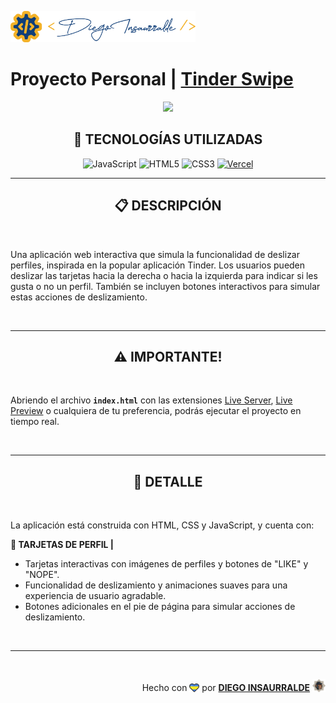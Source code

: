 <p align="left">
    <img src="./images/insa-logo.png" height=50 >
</p>

# Proyecto Personal | [**Tinder Swipe**](https://tinder-swipe-insa.vercel.app/)

<p align="center">
  <img src="https://www.letsnurture.ca/wp-content/uploads/2018/08/tinder_banner.jpg" />
</p>

<div align="center">

## **📌 TECNOLOGÍAS UTILIZADAS**

![JavaScript](https://img.shields.io/badge/-JavaScript-black?style=flat-square&logo=javascript)
![HTML5](https://img.shields.io/badge/-HTML5-E46625?style=flat-square&logo=html5&logoColor=white)
![CSS3](https://img.shields.io/badge/-CSS3-385BF4?style=flat-square&logo=css3)
[![Vercel](https://img.shields.io/badge/-Vercel-black?style=flat-square&logo=vercel&link=https://vercel.com/)](https://vercel.com/)

</div>

---

<div align="center">

## **📋 DESCRIPCIÓN**

</div>

<br />

Una aplicación web interactiva que simula la funcionalidad de deslizar perfiles, inspirada en la popular aplicación Tinder. Los usuarios pueden deslizar las tarjetas hacia la derecha o hacia la izquierda para indicar si les gusta o no un perfil. También se incluyen botones interactivos para simular estas acciones de deslizamiento.

<br />

---

<div align="center">

## **⚠️ IMPORTANTE!**

</div>

<br />

Abriendo el archivo **`index.html`** con las extensiones [Live Server](vscode:extension/ritwickdey.LiveServer), [Live Preview](vscode:extension/ms-vscode.live-server) o cualquiera de tu preferencia, podrás ejecutar el proyecto en tiempo real.

<br />

---

<div align="center">

## **📁 DETALLE**

</div>

<br />

La aplicación está construida con HTML, CSS y JavaScript, y cuenta con:

**📍 TARJETAS DE PERFIL |**

- Tarjetas interactivas con imágenes de perfiles y botones de "LIKE" y "NOPE".
- Funcionalidad de deslizamiento y animaciones suaves para una experiencia de usuario agradable.
- Botones adicionales en el pie de página para simular acciones de deslizamiento.

<br />

---

<br />

<div align="end">

Hecho con <img src="./images/boke-heart.png" style="height: 14px; width: 16px; margin-bottom: -0.15rem;" > por [**DIEGO INSAURRALDE**](https://insaurralde.vercel.app/) <img src="./images/boke-chimp.png" style="height: 21px; width: 21px; margin-bottom: -0.15rem;" >

</div>
